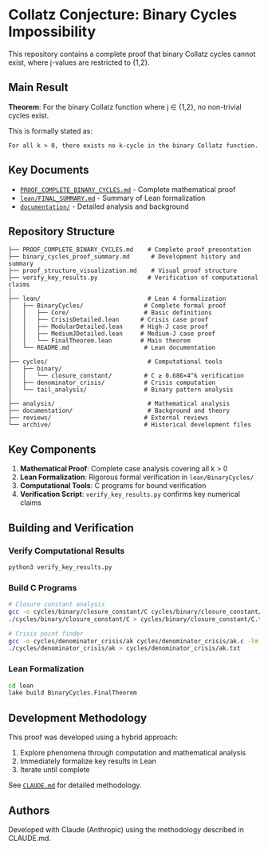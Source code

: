 # Collatz Conjecture: Binary Cycles Impossibility

This repository contains a complete proof that binary Collatz cycles cannot exist, where j-values are restricted to {1,2}.

## Main Result

**Theorem**: For the binary Collatz function where j ∈ {1,2}, no non-trivial cycles exist.

This is formally stated as:
```
For all k > 0, there exists no k-cycle in the binary Collatz function.
```

## Key Documents

- [`PROOF_COMPLETE_BINARY_CYCLES.md`](PROOF_COMPLETE_BINARY_CYCLES.md) - Complete mathematical proof
- [`lean/FINAL_SUMMARY.md`](lean/FINAL_SUMMARY.md) - Summary of Lean formalization
- [`documentation/`](documentation/) - Detailed analysis and background

## Repository Structure

```
├── PROOF_COMPLETE_BINARY_CYCLES.md    # Complete proof presentation
├── binary_cycles_proof_summary.md      # Development history and summary
├── proof_structure_visualization.md    # Visual proof structure
├── verify_key_results.py              # Verification of computational claims
│
├── lean/                              # Lean 4 formalization
│   ├── BinaryCycles/                 # Complete formal proof
│   │   ├── Core/                     # Basic definitions
│   │   ├── CrisisDetailed.lean      # Crisis case proof
│   │   ├── ModularDetailed.lean     # High-J case proof
│   │   ├── MediumJDetailed.lean     # Medium-J case proof
│   │   └── FinalTheorem.lean        # Main theorem
│   └── README.md                     # Lean documentation
│
├── cycles/                            # Computational tools
│   ├── binary/
│   │   └── closure_constant/         # C ≥ 0.686×4^k verification
│   ├── denominator_crisis/           # Crisis computation
│   └── tail_analysis/                # Binary pattern analysis
│
├── analysis/                          # Mathematical analysis
├── documentation/                     # Background and theory
├── reviews/                          # External reviews
└── archive/                          # Historical development files
```

## Key Components

1. **Mathematical Proof**: Complete case analysis covering all k > 0
2. **Lean Formalization**: Rigorous formal verification in `lean/BinaryCycles/`
3. **Computational Tools**: C programs for bound verification
4. **Verification Script**: `verify_key_results.py` confirms key numerical claims

## Building and Verification

### Verify Computational Results
```bash
python3 verify_key_results.py
```

### Build C Programs
```bash
# Closure constant analysis
gcc -o cycles/binary/closure_constant/C cycles/binary/closure_constant/C.c -lm
./cycles/binary/closure_constant/C > cycles/binary/closure_constant/C.txt

# Crisis point finder
gcc -o cycles/denominator_crisis/ak cycles/denominator_crisis/ak.c -lm
./cycles/denominator_crisis/ak > cycles/denominator_crisis/ak.txt
```

### Lean Formalization
```bash
cd lean
lake build BinaryCycles.FinalTheorem
```

## Development Methodology

This proof was developed using a hybrid approach:
1. Explore phenomena through computation and mathematical analysis
2. Immediately formalize key results in Lean
3. Iterate until complete

See [`CLAUDE.md`](CLAUDE.md) for detailed methodology.

## Authors

Developed with Claude (Anthropic) using the methodology described in CLAUDE.md.